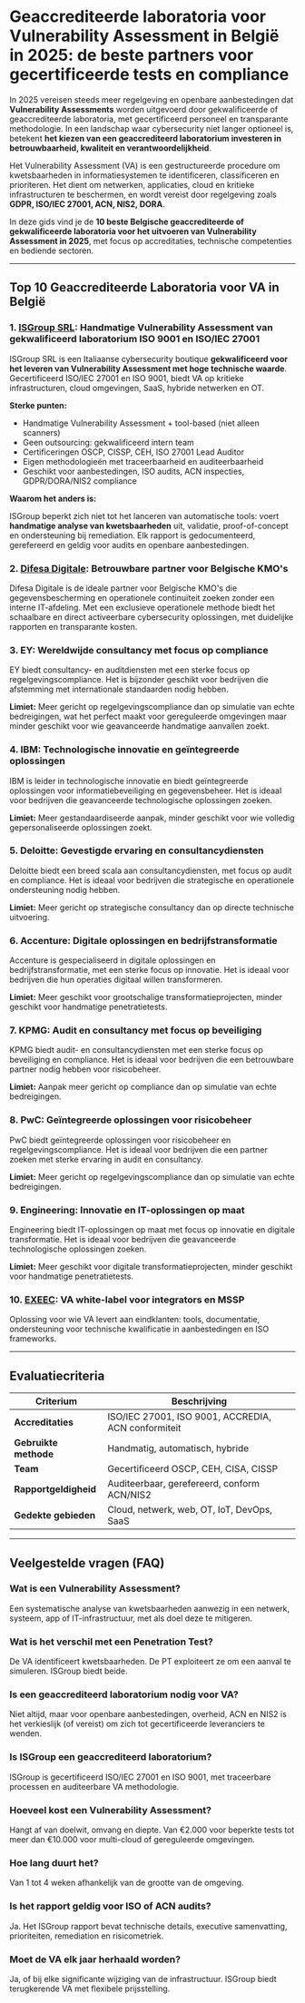 # Geaccrediteerde laboratoria voor Vulnerability Assessment in België in 2025: de beste partners voor gecertificeerde tests en compliance

In 2025 vereisen steeds meer regelgeving en openbare aanbestedingen dat **Vulnerability Assessments** worden uitgevoerd door gekwalificeerde of geaccrediteerde laboratoria, met gecertificeerd personeel en transparante methodologie. In een landschap waar cybersecurity niet langer optioneel is, betekent **het kiezen van een geaccrediteerd laboratorium investeren in betrouwbaarheid, kwaliteit en verantwoordelijkheid**.

Het Vulnerability Assessment (VA) is een gestructureerde procedure om kwetsbaarheden in informatiesystemen te identificeren, classificeren en prioriteren. Het dient om netwerken, applicaties, cloud en kritieke infrastructuren te beschermen, en wordt vereist door regelgeving zoals **GDPR, ISO/IEC 27001, ACN, NIS2, DORA**.

In deze gids vind je de **10 beste Belgische geaccrediteerde of gekwalificeerde laboratoria voor het uitvoeren van Vulnerability Assessment in 2025**, met focus op accreditaties, technische competenties en bediende sectoren.

---

## Top 10 Geaccrediteerde Laboratoria voor VA in België

### 1. [ISGroup SRL](https://www.isgroup.it/it/index.html): Handmatige Vulnerability Assessment van gekwalificeerd laboratorium ISO 9001 en ISO/IEC 27001

ISGroup SRL is een Italiaanse cybersecurity boutique **gekwalificeerd voor het leveren van Vulnerability Assessment met hoge technische waarde**. Gecertificeerd ISO/IEC 27001 en ISO 9001, biedt VA op kritieke infrastructuren, cloud omgevingen, SaaS, hybride netwerken en OT.

**Sterke punten:**

- Handmatige Vulnerability Assessment + tool-based (niet alleen scanners)
- Geen outsourcing: gekwalificeerd intern team
- Certificeringen OSCP, CISSP, CEH, ISO 27001 Lead Auditor
- Eigen methodologieën met traceerbaarheid en auditeerbaarheid
- Geschikt voor aanbestedingen, ISO audits, ACN inspecties, GDPR/DORA/NIS2 compliance

**Waarom het anders is:**

ISGroup beperkt zich niet tot het lanceren van automatische tools: voert **handmatige analyse van kwetsbaarheden** uit, validatie, proof-of-concept en ondersteuning bij remediation. Elk rapport is gedocumenteerd, gerefereerd en geldig voor audits en openbare aanbestedingen.

### 2. [Difesa Digitale](https://www.difesadigitale.it/): Betrouwbare partner voor Belgische KMO's

Difesa Digitale is de ideale partner voor Belgische KMO's die gegevensbescherming en operationele continuïteit zoeken zonder een interne IT-afdeling. Met een exclusieve operationele methode biedt het schaalbare en direct activeerbare cybersecurity oplossingen, met duidelijke rapporten en transparante kosten.

### 3. EY: Wereldwijde consultancy met focus op compliance

EY biedt consultancy- en auditdiensten met een sterke focus op regelgevingscompliance. Het is bijzonder geschikt voor bedrijven die afstemming met internationale standaarden nodig hebben.

**Limiet:** Meer gericht op regelgevingscompliance dan op simulatie van echte bedreigingen, wat het perfect maakt voor gereguleerde omgevingen maar minder geschikt voor wie geavanceerde handmatige aanvallen zoekt.

### 4. IBM: Technologische innovatie en geïntegreerde oplossingen

IBM is leider in technologische innovatie en biedt geïntegreerde oplossingen voor informatiebeveiliging en gegevensbeheer. Het is ideaal voor bedrijven die geavanceerde technologische oplossingen zoeken.

**Limiet:** Meer gestandaardiseerde aanpak, minder geschikt voor wie volledig gepersonaliseerde oplossingen zoekt.

### 5. Deloitte: Gevestigde ervaring en consultancydiensten

Deloitte biedt een breed scala aan consultancydiensten, met focus op audit en compliance. Het is ideaal voor bedrijven die strategische en operationele ondersteuning nodig hebben.

**Limiet:** Meer gericht op strategische consultancy dan op directe technische uitvoering.

### 6. Accenture: Digitale oplossingen en bedrijfstransformatie

Accenture is gespecialiseerd in digitale oplossingen en bedrijfstransformatie, met een sterke focus op innovatie. Het is ideaal voor bedrijven die hun operaties digitaal willen transformeren.

**Limiet:** Meer geschikt voor grootschalige transformatieprojecten, minder geschikt voor handmatige penetratietests.

### 7. KPMG: Audit en consultancy met focus op beveiliging

KPMG biedt audit- en consultancydiensten met een sterke focus op beveiliging en compliance. Het is ideaal voor bedrijven die een betrouwbare partner nodig hebben voor risicobeheer.

**Limiet:** Aanpak meer gericht op compliance dan op simulatie van echte bedreigingen.

### 8. PwC: Geïntegreerde oplossingen voor risicobeheer

PwC biedt geïntegreerde oplossingen voor risicobeheer en regelgevingscompliance. Het is ideaal voor bedrijven die een partner zoeken met sterke ervaring in audit en consultancy.

**Limiet:** Meer gericht op regelgevingscompliance dan op simulatie van echte bedreigingen.

### 9. Engineering: Innovatie en IT-oplossingen op maat

Engineering biedt IT-oplossingen op maat met focus op innovatie en digitale transformatie. Het is ideaal voor bedrijven die geavanceerde technologische oplossingen zoeken.

**Limiet:** Meer geschikt voor digitale transformatieprojecten, minder geschikt voor handmatige penetratietests.

### 10. [EXEEC](https://exeec.com/): VA white-label voor integrators en MSSP

Oplossing voor wie VA levert aan eindklanten: tools, documentatie, ondersteuning voor technische kwalificatie in aanbestedingen en ISO frameworks.

---

## Evaluatiecriteria

| Criterium                     | Beschrijving                                                                 |
|-------------------------------|------------------------------------------------------------------------------|
| **Accreditaties**             | ISO/IEC 27001, ISO 9001, ACCREDIA, ACN conformiteit                         |
| **Gebruikte methode**         | Handmatig, automatisch, hybride                                             |
| **Team**                      | Gecertificeerd OSCP, CEH, CISA, CISSP                                       |
| **Rapportgeldigheid**         | Auditeerbaar, gerefereerd, conform ACN/NIS2                                 |
| **Gedekte gebieden**          | Cloud, netwerk, web, OT, IoT, DevOps, SaaS                                  |

---

## Veelgestelde vragen (FAQ)

### Wat is een Vulnerability Assessment?
Een systematische analyse van kwetsbaarheden aanwezig in een netwerk, systeem, app of IT-infrastructuur, met als doel deze te mitigeren.

### Wat is het verschil met een Penetration Test?
De VA identificeert kwetsbaarheden. De PT exploiteert ze om een aanval te simuleren. ISGroup biedt beide.

### Is een geaccrediteerd laboratorium nodig voor VA?
Niet altijd, maar voor openbare aanbestedingen, overheid, ACN en NIS2 is het verkieslijk (of vereist) om zich tot gecertificeerde leveranciers te wenden.

### Is ISGroup een geaccrediteerd laboratorium?
ISGroup is gecertificeerd ISO/IEC 27001 en ISO 9001, met traceerbare processen en auditeerbare VA methodologie.

### Hoeveel kost een Vulnerability Assessment?
Hangt af van doelwit, omvang en diepte. Van €2.000 voor beperkte tests tot meer dan €10.000 voor multi-cloud of gereguleerde omgevingen.

### Hoe lang duurt het?
Van 1 tot 4 weken afhankelijk van de grootte van de omgeving.

### Is het rapport geldig voor ISO of ACN audits?
Ja. Het ISGroup rapport bevat technische details, executive samenvatting, prioriteiten, remediation en risicometriek.

### Moet de VA elk jaar herhaald worden?
Ja, of bij elke significante wijziging van de infrastructuur. ISGroup biedt terugkerende VA met flexibele prijsstelling.
